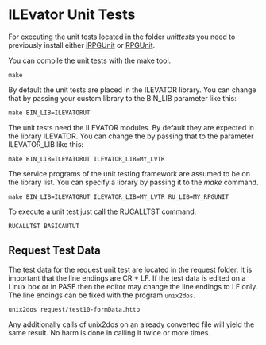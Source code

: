 # ILEvator Unit Tests

For executing the unit tests located in the folder _unittests_ you need to 
previously install either [iRPGUnit][iru] or [RPGUnit][ru].

You can compile the unit tests with the make tool.

    make

By default the unit tests are placed in the ILEVATOR library. You can change
that by passing your custom library to the BIN_LIB parameter like this:

    make BIN_LIB=ILEVATORUT

The unit tests need the ILEVATOR modules. By default they are expected in the
library ILEVATOR. You can change the by passing that to the parameter
ILEVATOR_LIB like this:

    make BIN_LIB=ILEVATORUT ILEVATOR_LIB=MY_LVTR

The service programs of the unit testing framework are assumed to be on the 
library list. You can specify a library by passing it to the _make_ command.

    make BIN_LIB=ILEVATORUT ILEVATOR_LIB=MY_LVTR RU_LIB=MY_RPGUNIT

To execute a unit test just call the RUCALLTST command.

    RUCALLTST BASICAUTUT

## Request Test Data

The test data for the request unit test are located in the request folder. It
is important that the line endings are CR + LF. If the test data is edited on a
Linux box or in PASE then the editor may change the line endings to LF only. The
line endings can be fixed with the program `unix2dos`.

    unix2dos request/test10-formData.http

Any additionally calls of unix2dos on an already converted file will yield the
same result. No harm is done in calling it twice or more times.

[iru]: https://irpgunit.sourceforge.net
[ru]: https://rpgunit.sourceforge.net

